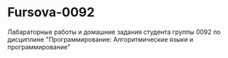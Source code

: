 # Fursova-0092
Лабараторные работы и домашние задания студента группы 0092 по дисциплине "Программирование: Алгоритмические языки и программирование"
